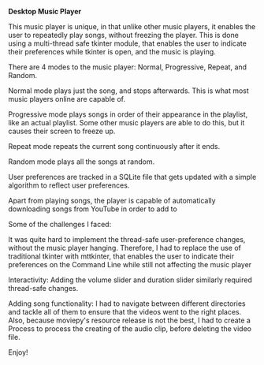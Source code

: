 **Desktop Music Player** 

This music player is unique, in that unlike other music players, it 
enables the user to repeatedly play songs, without freezing the player. 
This is done using a multi-thread safe tkinter module, that enables 
the user to indicate their preferences while tkinter is open, and 
the music is playing. 

There are 4 modes to the music player: Normal, Progressive, Repeat, 
and Random. 

Normal mode plays just the song, and stops afterwards. This is what 
most music players online are capable of. 

Progressive mode plays songs in order of their appearance in the 
playlist, like an actual playlist. Some other music players are 
able to do this, but it causes their screen to freeze up. 

Repeat mode repeats the current song continuously after it ends. 

Random mode plays all the songs at random. 

User preferences are tracked in a SQLite file that gets updated 
with a simple algorithm to reflect user preferences. 

Apart from playing songs, the player is capable of automatically 
downloading songs from YouTube in order to add to 


Some of the challenges I faced: 

It was quite hard to implement the thread-safe user-preference 
changes, without the music player hanging. Therefore, I had to 
replace the use of traditional tkinter with mttkinter, that 
enables the user to indicate their preferences on the Command Line
while still not affecting the music player 

Interactivity: Adding the volume slider and duration slider 
similarly required thread-safe changes. 

Adding song functionality: I had to navigate between different 
directories and tackle all of them to ensure that the videos went to
the right places.
Also, because moviepy's resource release is not the best, I had to
create a Process to process the creating of the audio clip, before
deleting the video file. 


Enjoy! 



